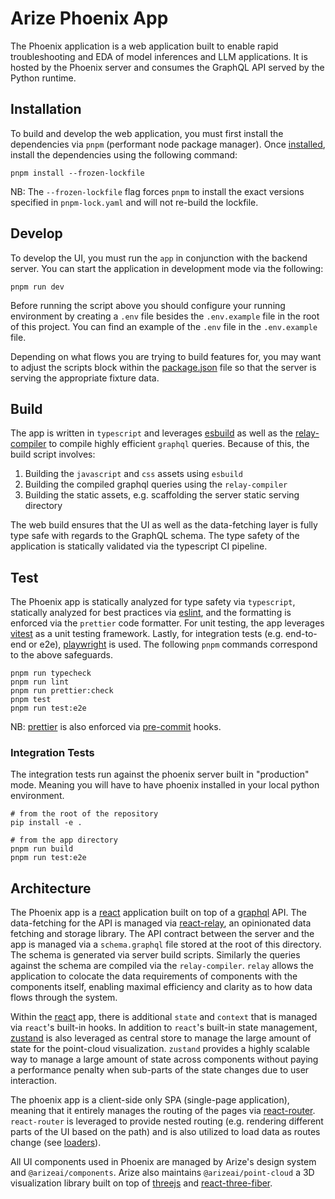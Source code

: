 # Arize Phoenix App

The Phoenix application is a web application built to enable rapid troubleshooting and EDA of model inferences and LLM applications. It is hosted by the Phoenix server and consumes the GraphQL API served by the Python runtime.

## Installation

To build and develop the web application, you must first install the dependencies via `pnpm` (performant node package manager). Once [installed](https://pnpm.io/installation), install the dependencies using the following command:

```shell
pnpm install --frozen-lockfile
```

NB: The `--frozen-lockfile` flag forces `pnpm` to install the exact versions specified in `pnpm-lock.yaml` and will not re-build the lockfile.

## Develop

To develop the UI, you must run the `app` in conjunction with the backend server. You can start the application in development mode via the following:

```
pnpm run dev
```

Before running the script above you should configure your running environment by creating a `.env` file besides the `.env.example` file in the root of this project. You can find an example of the `.env` file in the `.env.example` file.

Depending on what flows you are trying to build features for, you may want to adjust the scripts block within the [package.json](./package.json) file so that the server is serving the appropriate fixture data.

## Build

The app is written in `typescript` and leverages [esbuild](https://esbuild.github.io/) as well as the [relay-compiler](https://relay.dev/docs/guides/compiler/) to compile highly efficient `graphql` queries. Because of this, the build script involves:

1. Building the `javascript` and `css` assets using `esbuild`
2. Building the compiled graphql queries using the `relay-compiler`
3. Building the static assets, e.g. scaffolding the server static serving directory

The web build ensures that the UI as well as the data-fetching layer is fully type safe with regards to the GraphQL schema. The type safety of the application is statically validated via the typescript CI pipeline.

## Test

The Phoenix app is statically analyzed for type safety via `typescript`, statically analyzed for best practices via [eslint](https://eslint.org/), and the formatting is enforced via the `prettier` code formatter. For unit testing, the app leverages [vitest](https://vitest.dev/) as a unit testing framework. Lastly, for integration tests (e.g. end-to-end or e2e), [playwright](playwright.dev) is used. The following `pnpm` commands correspond to the above safeguards.

```shell
pnpm run typecheck
pnpm run lint
pnpm run prettier:check
pnpm test
pnpm run test:e2e
```

NB: [prettier](https://prettier.io/) is also enforced via [pre-commit](https://pre-commit.com/) hooks.

### Integration Tests

The integration tests run against the phoenix server built in "production" mode. Meaning you will have to have phoenix installed in your local python environment.

```shell
# from the root of the repository
pip install -e .

# from the app directory
pnpm run build
pnpm run test:e2e
```

## Architecture

The Phoenix app is a [react](https://react.dev) application built on top of a [graphql](https://graphql.org) API. The data-fetching for the API is managed via [react-relay](https://relay.dev/), an opinionated data fetching and storage library. The API contract between the server and the app is managed via a `schema.graphql` file stored at the root of this directory. The schema is generated via server build scripts. Similarly the queries against the schema are compiled via the `relay-compiler`. `relay` allows the application to colocate the data requirements of components with the components itself, enabling maximal efficiency and clarity as to how data flows through the system.

Within the [react](https://react.dev) app, there is additional `state` and `context` that is managed via `react`'s built-in hooks. In addition to `react`'s built-in state management, [zustand](https://github.com/pmndrs/zustand) is also leveraged as central store to manage the large amount of state for the point-cloud visualization. `zustand` provides a highly scalable way to manage a large amount of state across components without paying a performance penalty when sub-parts of the state changes due to user interaction.

The phoenix app is a client-side only SPA (single-page application), meaning that it entirely manages the routing of the pages via [react-router](https://reactrouter.com/en/main). `react-router` is leveraged to provide nested routing (e.g. rendering different parts of the UI based on the path) and is also utilized to load data as routes change (see [loaders](https://reactrouter.com/en/main/route/loader)).

All UI components used in Phoenix are managed by Arize's design system and `@arizeai/components`. Arize also maintains `@arizeai/point-cloud` a 3D visualization library built on top of [threejs](https://threejs.org/) and [react-three-fiber](https://docs.pmnd.rs/react-three-fiber/getting-started/introduction).
